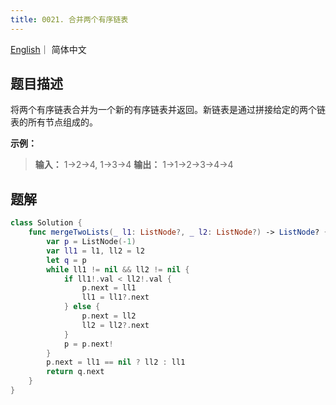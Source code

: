 ```yaml
---
title: 0021. 合并两个有序链表
---
```


[English](leetcode/0021-en)｜ 简体中文



## 题目描述

将两个有序链表合并为一个新的有序链表并返回。新链表是通过拼接给定的两个链表的所有节点组成的。 

**示例：**

>**输入：** 1->2->4, 1->3->4
>**输出：** 1->1->2->3->4->4



## 题解

```swift
class Solution {
    func mergeTwoLists(_ l1: ListNode?, _ l2: ListNode?) -> ListNode? {
        var p = ListNode(-1)
        var ll1 = l1, ll2 = l2
        let q = p
        while ll1 != nil && ll2 != nil {
            if ll1!.val < ll2!.val {
                p.next = ll1
                ll1 = ll1?.next
            } else {
                p.next = ll2
                ll2 = ll2?.next
            }
            p = p.next!
        }
        p.next = ll1 == nil ? ll2 : ll1
        return q.next
    }
}
```

